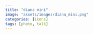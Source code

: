 ```yaml
---
title: "diana mini"
image: "assets/images/diana_mini.png"
categories: [icons]
tags: [photo, talk]
---
```


